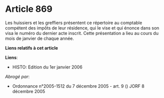 # Article 869

Les huissiers et les greffiers présentent ce répertoire au comptable compétent des impôts de leur résidence, qui le vise et
qui énonce dans son visa le numéro du dernier acte inscrit. Cette présentation a lieu au cours du mois de janvier de chaque
année.

**Liens relatifs à cet article**

**Liens**:

  - HISTO: Edition du 1er janvier 2006

_Abrogé par_:

  - Ordonnance n°2005-1512 du 7 décembre 2005 - art. 9 () JORF 8 décembre 2005
